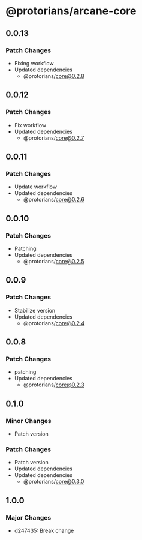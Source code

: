# @protorians/arcane-core

## 0.0.13

### Patch Changes

- Fixing workflow
- Updated dependencies
  - @protorians/core@0.2.8

## 0.0.12

### Patch Changes

- Fix workflow
- Updated dependencies
  - @protorians/core@0.2.7

## 0.0.11

### Patch Changes

- Update workflow
- Updated dependencies
  - @protorians/core@0.2.6

## 0.0.10

### Patch Changes

- Patching
- Updated dependencies
  - @protorians/core@0.2.5

## 0.0.9

### Patch Changes

- Stabilize version
- Updated dependencies
  - @protorians/core@0.2.4

## 0.0.8

### Patch Changes

- patching
- Updated dependencies
  - @protorians/core@0.2.3

## 0.1.0

### Minor Changes

- Patch version

### Patch Changes

- Patch version
- Updated dependencies
- Updated dependencies
  - @protorians/core@0.3.0

## 1.0.0

### Major Changes

- d247435: Break change
